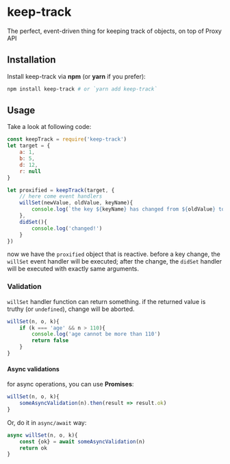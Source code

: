 # keep-track
The perfect, event-driven thing for keeping track of objects, on top of Proxy API
## Installation
Install keep-track via __npm__ (or __yarn__ if you prefer):
```sh
npm install keep-track # or `yarn add keep-track`
```
## Usage
Take a look at following code:
```javascript
const keepTrack = require('keep-track')
let target = {
	a: 1,
	b: 5,
	d: 12,
	r: null
}

let proxified = keepTrack(target, {
	// here come event handlers
	willSet(newValue, oldValue, keyName){
		console.log(`the key ${keyName} has changed from ${oldValue} to ${newValue}`)
	},
	didSet(){
		console.log('changed!')
	}
})
```
now we have the `proxified` object that is reactive. before a key change, the `willSet` event handler will be executed; after the change, the `didSet` handler will be executed with exactly same arguments.
### Validation
`willSet` handler function can return something. if the returned value is truthy (or `undefined`), change will be aborted.
```javascript
willSet(n, o, k){
	if (k === 'age' && n > 110){
		console.log('age cannot be more than 110')
		return false
	}
}
```
#### Async validations
for async operations, you can use __Promises__:
```javascript
willSet(n, o, k){
	someAsyncValidation(n).then(result => result.ok)
}
```
Or, do it in `async/await` way:
```javascript
async willSet(n, o, k){
	const {ok} = await someAsyncValidation(n)
	return ok
}
```
